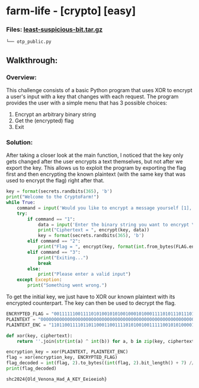 # farm-life - [crypto] [easy]
### Files: [least-suspicious-bit.tar.gz](https://ctf.m0unt41n.ch/handouts/least-suspicious-bit.tar.gz)
```graphql
└── otp_public.py
```

## Walkthrough:
### Overview:
This challenge consists of a basic Python program that uses XOR to encrypt a user's input with a key that changes with each request. The program provides the user with a simple menu that has 3 possible choices:

1. Encrypt an arbitrary binary string
2. Get the (encrypted) flag
3. Exit

### Solution:
After taking a closer look at the main function, I noticed that the key only gets changed after the user encrypts a text themselves, but not after we export the key. This allows us to exploit the program by exporting the flag first and then encrypting the known plaintext (with the same key that was used to encrypt the flag) right after that.

```py
key = format(secrets.randbits(365), 'b')
print("Welcome to the CryptoFarm!")
while True:
    command = input('Would you like to encrypt a message yourself [1], get the flag [2], or exit [3] \n>').strip()
    try:
        if command == "1":
            data = input('Enter the binary string you want to encrypt \n>')
            print("Ciphertext = ", encrypt(key, data))
            key = format(secrets.randbits(365), 'b')
        elif command == "2":
            print("Flag = ", encrypt(key, format(int.from_bytes(FLAG.encode(), 'big'), 'b')))
        elif command == "3":
            print("Exiting...")
            break
        else:
            print("Please enter a valid input")
    except Exception:
        print("Something went wrong.")
```

To get the initial key, we just have to XOR our known plaintext with its encrypted counterpart. The key can then be used to decrypt the flag.

```py
ENCRYPTED_FLAG = "001111110011110101001010100100010100011110101110111011001001111011000110010101100101010111010010110101100110010100111011101110010101001011110001101010000001110001011101111001001101111010010000100011001001000011101011001001111010111000011101000101001101010101010111101001100010110101011101000100001110000"
PLAINTEXT = "000000000000000000000000000000000000000000000000000000000000000000000000000000000000000000000000000000000000000000000000000000000000000000000000000000000000000000000000000000000000000000000000000000000000000000000000000000000000000000000000000000000000000000000000000000000000000000000000000000000000000"
PLAINTEXT_ENC = "110110011110110110001100111101010010011111001010100001000110100001011000100011101001110101101100011110101010111111100111011001111000111000110011000101101000110010011111001011000110000000010010001100100000011001100001100101010001000010010111110111100000011110011101011011001111111110000011110000000001101"

def xor(key, ciphertext):
    return ''.join(str(int(a) ^ int(b)) for a, b in zip(key, ciphertext))

encryption_key = xor(PLAINTEXT, PLAINTEXT_ENC)
flag = xor(encryption_key, ENCRYPTED_FLAG)
flag_decoded = int(flag, 2).to_bytes((int(flag, 2).bit_length() + 7) // 8, 'big').decode()
print(flag_decoded)
```

```
shc2024{Old_Venona_Had_A_KEY_Eeieeioh}
```